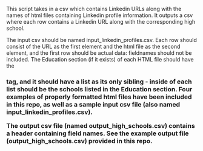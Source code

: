 This script takes in a csv which contains Linkedin URLs along with the names of html files containing Linkedin profile information. It outputs a csv where each row contains a Linkedin URL along with the corresponding high school.

The input csv should be named input_linkedin_profiles.csv. Each row should consist of the URL as the first element and the html file as the second element, and the first row should be actual data: fieldnames should not be included. The Education section (if it exists) of each HTML file should have the <h3> tag, and it should have a list as its only sibling - inside of each list should be the schools listed in the Education section. Four examples of properly formatted html files have been included in this repo, as well as a sample input csv file (also named input_linkedin_profiles.csv).

The output csv file (named output_high_schools.csv) contains a header containing field names. See the example output file (output_high_schools.csv) provided in this repo.